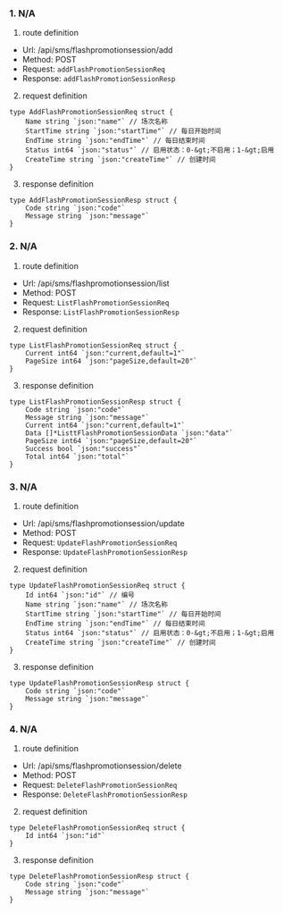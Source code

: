 ### 1. N/A

1. route definition

- Url: /api/sms/flashpromotionsession/add
- Method: POST
- Request: `addFlashPromotionSessionReq`
- Response: `addFlashPromotionSessionResp`

2. request definition



```golang
type AddFlashPromotionSessionReq struct {
	Name string `json:"name"` // 场次名称
	StartTime string `json:"startTime"` // 每日开始时间
	EndTime string `json:"endTime"` // 每日结束时间
	Status int64 `json:"status"` // 启用状态：0-&gt;不启用；1-&gt;启用
	CreateTime string `json:"createTime"` // 创建时间
}
```


3. response definition



```golang
type AddFlashPromotionSessionResp struct {
	Code string `json:"code"`
	Message string `json:"message"`
}
```

### 2. N/A

1. route definition

- Url: /api/sms/flashpromotionsession/list
- Method: POST
- Request: `ListFlashPromotionSessionReq`
- Response: `ListFlashPromotionSessionResp`

2. request definition



```golang
type ListFlashPromotionSessionReq struct {
	Current int64 `json:"current,default=1"`
	PageSize int64 `json:"pageSize,default=20"`
}
```


3. response definition



```golang
type ListFlashPromotionSessionResp struct {
	Code string `json:"code"`
	Message string `json:"message"`
	Current int64 `json:"current,default=1"`
	Data []*ListtFlashPromotionSessionData `json:"data"`
	PageSize int64 `json:"pageSize,default=20"`
	Success bool `json:"success"`
	Total int64 `json:"total"`
}
```

### 3. N/A

1. route definition

- Url: /api/sms/flashpromotionsession/update
- Method: POST
- Request: `UpdateFlashPromotionSessionReq`
- Response: `UpdateFlashPromotionSessionResp`

2. request definition



```golang
type UpdateFlashPromotionSessionReq struct {
	Id int64 `json:"id"` // 编号
	Name string `json:"name"` // 场次名称
	StartTime string `json:"startTime"` // 每日开始时间
	EndTime string `json:"endTime"` // 每日结束时间
	Status int64 `json:"status"` // 启用状态：0-&gt;不启用；1-&gt;启用
	CreateTime string `json:"createTime"` // 创建时间
}
```


3. response definition



```golang
type UpdateFlashPromotionSessionResp struct {
	Code string `json:"code"`
	Message string `json:"message"`
}
```

### 4. N/A

1. route definition

- Url: /api/sms/flashpromotionsession/delete
- Method: POST
- Request: `DeleteFlashPromotionSessionReq`
- Response: `DeleteFlashPromotionSessionResp`

2. request definition



```golang
type DeleteFlashPromotionSessionReq struct {
	Id int64 `json:"id"`
}
```


3. response definition



```golang
type DeleteFlashPromotionSessionResp struct {
	Code string `json:"code"`
	Message string `json:"message"`
}
```

